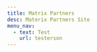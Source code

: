 ```yaml
---
title: Matrix Partners
desc: Materix Partners Site
menu_nav:
  - text: Test
    url: testerson
---
```


